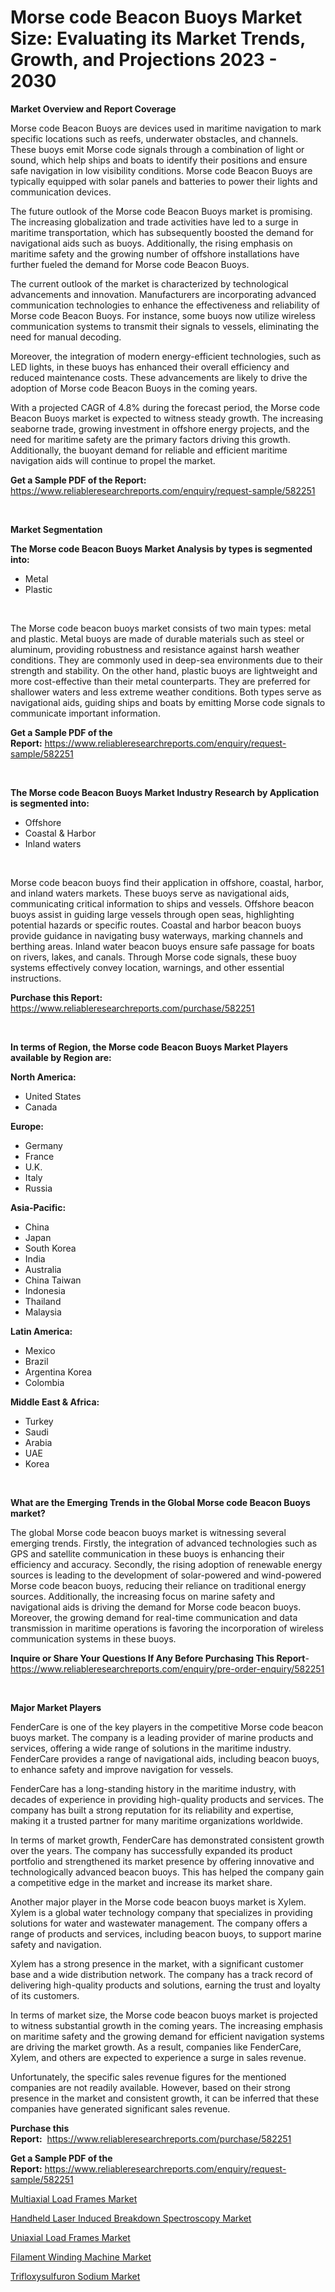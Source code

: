 <p><h1>Morse code Beacon Buoys Market Size: Evaluating its Market Trends, Growth, and Projections 2023 - 2030</h1></p><p><strong>Market Overview and Report Coverage</strong></p>
<p><p>Morse code Beacon Buoys are devices used in maritime navigation to mark specific locations such as reefs, underwater obstacles, and channels. These buoys emit Morse code signals through a combination of light or sound, which help ships and boats to identify their positions and ensure safe navigation in low visibility conditions. Morse code Beacon Buoys are typically equipped with solar panels and batteries to power their lights and communication devices.</p><p>The future outlook of the Morse code Beacon Buoys market is promising. The increasing globalization and trade activities have led to a surge in maritime transportation, which has subsequently boosted the demand for navigational aids such as buoys. Additionally, the rising emphasis on maritime safety and the growing number of offshore installations have further fueled the demand for Morse code Beacon Buoys.</p><p>The current outlook of the market is characterized by technological advancements and innovation. Manufacturers are incorporating advanced communication technologies to enhance the effectiveness and reliability of Morse code Beacon Buoys. For instance, some buoys now utilize wireless communication systems to transmit their signals to vessels, eliminating the need for manual decoding.</p><p>Moreover, the integration of modern energy-efficient technologies, such as LED lights, in these buoys has enhanced their overall efficiency and reduced maintenance costs. These advancements are likely to drive the adoption of Morse code Beacon Buoys in the coming years.</p><p>With a projected CAGR of 4.8% during the forecast period, the Morse code Beacon Buoys market is expected to witness steady growth. The increasing seaborne trade, growing investment in offshore energy projects, and the need for maritime safety are the primary factors driving this growth. Additionally, the buoyant demand for reliable and efficient maritime navigation aids will continue to propel the market.</p></p>
<p><strong>Get a Sample PDF of the Report:</strong> <a href="https://www.reliableresearchreports.com/enquiry/request-sample/582251">https://www.reliableresearchreports.com/enquiry/request-sample/582251</a></p>
<p>&nbsp;</p>
<p><strong>Market Segmentation</strong></p>
<p><strong>The Morse code Beacon Buoys Market Analysis by types is segmented into:</strong></p>
<p><ul><li>Metal</li><li>Plastic</li></ul></p>
<p>&nbsp;</p>
<p><p>The Morse code beacon buoys market consists of two main types: metal and plastic. Metal buoys are made of durable materials such as steel or aluminum, providing robustness and resistance against harsh weather conditions. They are commonly used in deep-sea environments due to their strength and stability. On the other hand, plastic buoys are lightweight and more cost-effective than their metal counterparts. They are preferred for shallower waters and less extreme weather conditions. Both types serve as navigational aids, guiding ships and boats by emitting Morse code signals to communicate important information.</p></p>
<p><strong>Get a Sample PDF of the Report:</strong>&nbsp;<a href="https://www.reliableresearchreports.com/enquiry/request-sample/582251">https://www.reliableresearchreports.com/enquiry/request-sample/582251</a></p>
<p>&nbsp;</p>
<p><strong>The Morse code Beacon Buoys Market Industry Research by Application is segmented into:</strong></p>
<p><ul><li>Offshore</li><li>Coastal & Harbor</li><li>Inland waters</li></ul></p>
<p>&nbsp;</p>
<p><p>Morse code beacon buoys find their application in offshore, coastal, harbor, and inland waters markets. These buoys serve as navigational aids, communicating critical information to ships and vessels. Offshore beacon buoys assist in guiding large vessels through open seas, highlighting potential hazards or specific routes. Coastal and harbor beacon buoys provide guidance in navigating busy waterways, marking channels and berthing areas. Inland water beacon buoys ensure safe passage for boats on rivers, lakes, and canals. Through Morse code signals, these buoy systems effectively convey location, warnings, and other essential instructions.</p></p>
<p><strong>Purchase this Report:</strong>&nbsp; <a href="https://www.reliableresearchreports.com/purchase/582251">https://www.reliableresearchreports.com/purchase/582251</a></p>
<p>&nbsp;</p>
<p><strong>In terms of Region, the Morse code Beacon Buoys Market Players available by Region are:</strong></p>
<p>
    <p> <strong> North America: </strong>
        <ul>
            <li>United States</li>
            <li>Canada</li>
        </ul>
        </p> 
    <p> <strong> Europe: </strong>
        <ul>
            <li>Germany</li>
            <li>France</li>
            <li>U.K.</li>
            <li>Italy</li>
            <li>Russia</li>
        </ul>
        </p> 
    <p> <strong> Asia-Pacific: </strong>
        <ul>
            <li>China</li>
            <li>Japan</li>
            <li>South Korea</li>
            <li>India</li>
            <li>Australia</li>
            <li>China Taiwan</li>
            <li>Indonesia</li>
            <li>Thailand</li>
            <li>Malaysia</li>
        </ul>
        </p> 
    <p> <strong> Latin America: </strong>
        <ul>
            <li>Mexico</li>
            <li>Brazil</li>
            <li>Argentina Korea</li>
            <li>Colombia</li>
        </ul>
        </p> 
    <p> <strong> Middle East & Africa: </strong>
        <ul>
            <li>Turkey</li>
            <li>Saudi</li>
            <li>Arabia</li>
            <li>UAE</li>
            <li>Korea</li>
        </ul>
    </p>
    </p>
<p>&nbsp;</p>
<p><strong>What are the Emerging Trends in the Global Morse code Beacon Buoys market?</strong></p>
<p><p>The global Morse code beacon buoys market is witnessing several emerging trends. Firstly, the integration of advanced technologies such as GPS and satellite communication in these buoys is enhancing their efficiency and accuracy. Secondly, the rising adoption of renewable energy sources is leading to the development of solar-powered and wind-powered Morse code beacon buoys, reducing their reliance on traditional energy sources. Additionally, the increasing focus on marine safety and navigational aids is driving the demand for Morse code beacon buoys. Moreover, the growing demand for real-time communication and data transmission in maritime operations is favoring the incorporation of wireless communication systems in these buoys.</p></p>
<p><strong>Inquire or Share Your Questions If Any Before Purchasing This Report</strong>- <a href="https://www.reliableresearchreports.com/enquiry/pre-order-enquiry/582251">https://www.reliableresearchreports.com/enquiry/pre-order-enquiry/582251</a></p>
<p>&nbsp;</p>
<p><strong>Major Market Players</strong></p>
<p><p>FenderCare is one of the key players in the competitive Morse code beacon buoys market. The company is a leading provider of marine products and services, offering a wide range of solutions in the maritime industry. FenderCare provides a range of navigational aids, including beacon buoys, to enhance safety and improve navigation for vessels.</p><p>FenderCare has a long-standing history in the maritime industry, with decades of experience in providing high-quality products and services. The company has built a strong reputation for its reliability and expertise, making it a trusted partner for many maritime organizations worldwide.</p><p>In terms of market growth, FenderCare has demonstrated consistent growth over the years. The company has successfully expanded its product portfolio and strengthened its market presence by offering innovative and technologically advanced beacon buoys. This has helped the company gain a competitive edge in the market and increase its market share.</p><p>Another major player in the Morse code beacon buoys market is Xylem. Xylem is a global water technology company that specializes in providing solutions for water and wastewater management. The company offers a range of products and services, including beacon buoys, to support marine safety and navigation.</p><p>Xylem has a strong presence in the market, with a significant customer base and a wide distribution network. The company has a track record of delivering high-quality products and solutions, earning the trust and loyalty of its customers.</p><p>In terms of market size, the Morse code beacon buoys market is projected to witness substantial growth in the coming years. The increasing emphasis on maritime safety and the growing demand for efficient navigation systems are driving the market growth. As a result, companies like FenderCare, Xylem, and others are expected to experience a surge in sales revenue.</p><p>Unfortunately, the specific sales revenue figures for the mentioned companies are not readily available. However, based on their strong presence in the market and consistent growth, it can be inferred that these companies have generated significant sales revenue.</p></p>
<p><strong>Purchase this Report:</strong>&nbsp;&nbsp;<a href="https://www.reliableresearchreports.com/purchase/582251">https://www.reliableresearchreports.com/purchase/582251</a></p>
<p></p>
<p><strong>Get a Sample PDF of the Report:</strong>&nbsp;<a href="https://www.reliableresearchreports.com/enquiry/request-sample/582251">https://www.reliableresearchreports.com/enquiry/request-sample/582251</a></p>
<p><p><a href="https://github.com/BryceTownsendr/Market-Research-Report-List-1/blob/main/multiaxial-load-frames-market.md">Multiaxial Load Frames Market</a></p><p><a href="https://www.linkedin.com/pulse/handheld-laser-induced-breakdown-spectroscopy-market-insights-j7fee/">Handheld Laser Induced Breakdown Spectroscopy Market</a></p><p><a href="https://github.com/ChiragRp1/Market-Research-Report-List-1/blob/main/uniaxial-load-frames-market.md">Uniaxial Load Frames Market</a></p><p><a href="https://www.linkedin.com/pulse/filament-winding-machine-market-research-report-unlocks-analysis-5zxye/">Filament Winding Machine Market</a></p><p><a href="https://medium.com/@ransomjohns101/trifloxysulfuron-sodium-market-size-growth-forecast-2023-2030-4cc74875d950">Trifloxysulfuron Sodium Market</a></p></p>